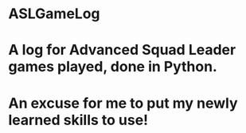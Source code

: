 # ASLGameLog
# A log for Advanced Squad Leader games played, done in Python.
# An excuse for me to put my newly learned skills to use!
